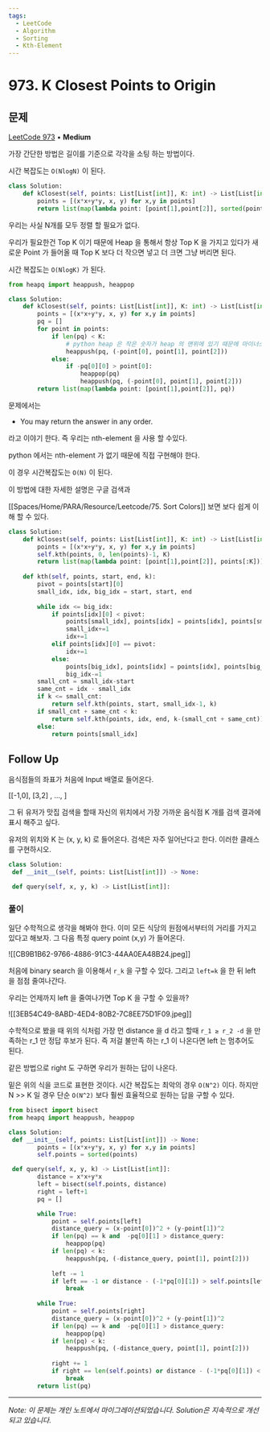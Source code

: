 ```yaml
---
tags:
  - LeetCode
  - Algorithm
  - Sorting
  - Kth-Element
---
```


# 973. K Closest Points to Origin

## 문제

[LeetCode 973](https://leetcode.com/problems/k-closest-points-to-origin/) • **Medium**

가장 간단한 방법은 길이를 기준으로 각각을 소팅 하는 방법이다.

시간 복잡도는 `O(NlogN)` 이 된다.

```python
class Solution:
    def kClosest(self, points: List[List[int]], K: int) -> List[List[int]]:
        points = [(x*x+y*y, x, y) for x,y in points]
        return list(map(lambda point: [point[1],point[2]], sorted(points)[:K]))
```

우리는 사실 N개를 모두 정렬 할 필요가 없다.

우리가 필요한건 Top K 이기 때문에 Heap 을 통해서 항상 Top K 을 가지고 있다가 새로운 Point 가 들어올 때 Top K 보다 더 작으면 넣고 더 크면 그냥 버리면 된다.

시간 복잡도는 `O(NlogK)` 가 된다.

```python
from heapq import heappush, heappop

class Solution:
    def kClosest(self, points: List[List[int]], K: int) -> List[List[int]]:
        points = [(x*x+y*y, x, y) for x,y in points]
        pq = []
        for point in points:
            if len(pq) < K:
                # python heap 은 작은 숫자가 heap 의 맨위에 있기 때문에 마이너스를 곱해서 큰 수가 먼저 나오게 한다.
                heappush(pq, (-point[0], point[1], point[2]))
            else:
                if -pq[0][0] > point[0]:
                    heappop(pq)
                    heappush(pq, (-point[0], point[1], point[2]))
        return list(map(lambda point: [point[1],point[2]], pq))
```

문제에서는

- You may return the answer in any order.

라고 이야기 한다. 즉 우리는 nth-element 을 사용 할 수있다.

python 에서는 nth-element 가 없기 때문에 직접 구현해야 한다.

이 경우 시간복잡도는 `O(N)` 이 된다.

이 방법에 대한 자세한 설명은 구글 검색과

[[Spaces/Home/PARA/Resource/Leetcode/75. Sort Colors]] 보면 보다 쉽게 이해 할 수 있다.

```python
class Solution:
    def kClosest(self, points: List[List[int]], K: int) -> List[List[int]]:
        points = [(x*x+y*y, x, y) for x,y in points]
        self.kth(points, 0, len(points)-1, K)
        return list(map(lambda point: [point[1],point[2]], points[:K]))
    
    def kth(self, points, start, end, k):
        pivot = points[start][0]
        small_idx, idx, big_idx = start, start, end
        
        while idx <= big_idx:
            if points[idx][0] < pivot:
                points[small_idx], points[idx] = points[idx], points[small_idx]
                small_idx+=1
                idx+=1
            elif points[idx][0] == pivot:
                idx+=1
            else:
                points[big_idx], points[idx] = points[idx], points[big_idx]
                big_idx-=1
        small_cnt = small_idx-start
        same_cnt = idx - small_idx
        if k <= small_cnt:
            return self.kth(points, start, small_idx-1, k)
        if small_cnt + same_cnt < k:
            return self.kth(points, idx, end, k-(small_cnt + same_cnt))
        else:
            return points[small_idx]
```

## Follow Up

음식점들의 좌표가 처음에 Input 배열로 들어온다.

[[-1,0], [3,2] , ..., ]

그 뒤 유저가 맛집 검색을 할때 자신의 위치에서 가장 가까운 음식점 K 개를 검색 결과에 표시 해주고 싶다.

유저의 위치와 K 는 (x, y, k) 로 들어온다. 검색은 자주 일어난다고 한다. 이러한 클래스를 구현하시오.

```python
class Solution:
 def __init__(self, points: List[List[int]]) -> None:

 def query(self, x, y, k) -> List[List[int]]:
```

### 풀이

일단 수학적으로 생각을 해봐야 한다. 이미 모든 식당의 원점에서부터의 거리를 가지고 있다고 해보자. 그 다음 특정 query point (x,y) 가 들어온다.

![[CB9B1B62-9766-4886-91C3-44AA0EA48B24.jpeg]]

처음에 binary search 을 이용해서 `r_k` 을 구할 수 있다. 그리고 `left=k` 을 한 뒤 left 을 점점 줄여나간다.

우리는 언제까지 left 을 줄여나가면 Top K 을 구할 수 있을까?

![[3EB54C49-8ABD-4ED4-80B2-7C8EE75D1F09.jpeg]]

수학적으로 봤을 때 위의 식처럼 가장 먼 distance 을 d 라고 할때 `r_1 ≥ r_2 -d` 을 만족하는 r_1 만 정답 후보가 된다. 즉 저걸 불만족 하는 r_1 이 나온다면 left 는 멈추어도 된다.

같은 방법으로 right 도 구하면 우리가 원하는 답이 나온다.

밑은 위의 식을 코드로 표현한 것이다. 시간 복잡도는 최악의 경우 `O(N^2)` 이다. 하지만 N >> K 일 경우 단순 `O(N^2)` 보다 훨씬 효율적으로 원하는 답을 구할 수 있다.

```python
from bisect import bisect
from heapq import heappush, heappop

class Solution:
 def __init__(self, points: List[List[int]]) -> None:
        points = [(x*x+y*y, x, y) for x,y in points]
        self.points = sorted(points)

 def query(self, x, y, k) -> List[List[int]]:
        distance = x*x+y*x
        left = bisect(self.points, distance)
        right = left+1
        pq = []

        while True:
            point = self.points[left]
            distance_query = (x-point[0])^2 + (y-point[1])^2
            if len(pq) == k and  -pq[0][1] > distance_query:
                heappop(pq)
            if len(pq) < k:    
                heappush(pq, (-distance_query, point[1], point[2]))
                
            left -= 1
            if left == -1 or distance - (-1*pq[0][1]) > self.points[left][0]:
                break
        
        while True:
            point = self.points[right]
            distance_query = (x-point[0])^2 + (y-point[1])^2
            if len(pq) == k and  -pq[0][1] > distance_query:
                heappop(pq)
            if len(pq) < k:    
                heappush(pq, (-distance_query, point[1], point[2]))
                
            right += 1
            if right == len(self.points) or distance - (-1*pq[0][1]) < self.points[right][0]:
                break
        return list(pq)
```

---

*Note: 이 문제는 개인 노트에서 마이그레이션되었습니다. Solution은 지속적으로 개선되고 있습니다.*
